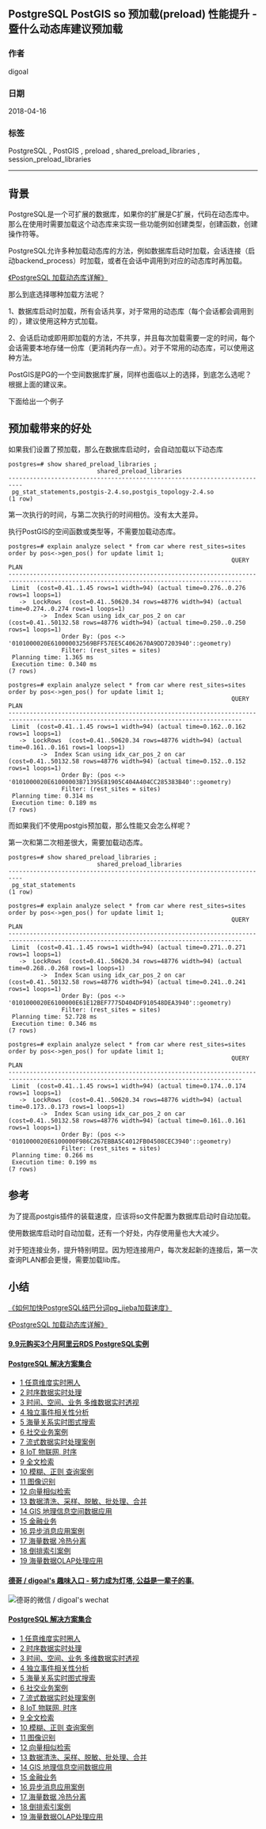 ## PostgreSQL PostGIS so 预加载(preload) 性能提升 - 暨什么动态库建议预加载  
                                                           
### 作者                                                           
digoal                                                           
                                                           
### 日期                                                           
2018-04-16                                                         
                                                           
### 标签                                                           
PostgreSQL , PostGIS , preload , shared_preload_libraries , session_preload_libraries  
                                                           
----                                                           
                                                           
## 背景     
PostgreSQL是一个可扩展的数据库，如果你的扩展是C扩展，代码在动态库中。那么在使用时需要加载这个动态库来实现一些功能例如创建类型，创建函数，创建操作符等。  
  
PostgreSQL允许多种加载动态库的方法，例如数据库启动时加载，会话连接（启动backend_process）时加载，或者在会话中调用到对应的动态库时再加载。  
  
[《PostgreSQL 加载动态库详解》](../201603/20160316_01.md)    
  
那么到底选择哪种加载方法呢？  
  
1、数据库启动时加载，所有会话共享，对于常用的动态库（每个会话都会调用到的），建议使用这种方式加载。  
  
2、会话启动或即用即加载的方法，不共享，并且每次加载需要一定的时间，每个会话需要本地存储一份库（更消耗内存一点）。对于不常用的动态库，可以使用这种方法。  
  
PostGIS是PG的一个空间数据库扩展，同样也面临以上的选择，到底怎么选呢？根据上面的建议来。  
  
下面给出一个例子  
  
  
## 预加载带来的好处  
如果我们设置了预加载，那么在数据库启动时，会自动加载以下动态库  
  
```  
postgres=# show shared_preload_libraries ;  
                         shared_preload_libraries                           
--------------------------------------------------------------------------  
 pg_stat_statements,postgis-2.4.so,postgis_topology-2.4.so  
(1 row)  
```  
  
第一次执行的时间，与第二次执行的时间相仿。没有太大差异。  
  
执行PostGIS的空间函数或类型等，不需要加载动态库。  
  
```  
postgres=# explain analyze select * from car where rest_sites=sites  order by pos<->gen_pos() for update limit 1;  
                                                               QUERY PLAN                                                                 
----------------------------------------------------------------------------------------------------------------------------------------  
 Limit  (cost=0.41..1.45 rows=1 width=94) (actual time=0.276..0.276 rows=1 loops=1)  
   ->  LockRows  (cost=0.41..50620.34 rows=48776 width=94) (actual time=0.274..0.274 rows=1 loops=1)  
         ->  Index Scan using idx_car_pos_2 on car  (cost=0.41..50132.58 rows=48776 width=94) (actual time=0.250..0.250 rows=1 loops=1)  
               Order By: (pos <-> '0101000020E610000032569BFF57EE5C4062670A9DD7203940'::geometry)  
               Filter: (rest_sites = sites)  
 Planning time: 1.365 ms  
 Execution time: 0.340 ms  
(7 rows)  
  
postgres=# explain analyze select * from car where rest_sites=sites  order by pos<->gen_pos() for update limit 1;  
                                                               QUERY PLAN                                                                 
----------------------------------------------------------------------------------------------------------------------------------------  
 Limit  (cost=0.41..1.45 rows=1 width=94) (actual time=0.162..0.162 rows=1 loops=1)  
   ->  LockRows  (cost=0.41..50620.34 rows=48776 width=94) (actual time=0.161..0.161 rows=1 loops=1)  
         ->  Index Scan using idx_car_pos_2 on car  (cost=0.41..50132.58 rows=48776 width=94) (actual time=0.152..0.152 rows=1 loops=1)  
               Order By: (pos <-> '0101000020E61000003B71395E81905C404A404CC285383B40'::geometry)  
               Filter: (rest_sites = sites)  
 Planning time: 0.314 ms  
 Execution time: 0.189 ms  
(7 rows)  
```  
  
而如果我们不使用postgis预加载，那么性能又会怎么样呢？  
  
第一次和第二次相差很大，需要加载动态库。  
  
```  
postgres=# show shared_preload_libraries ;  
                         shared_preload_libraries                           
--------------------------------------------------------------------------  
 pg_stat_statements  
(1 row)  
```  
  
```  
postgres=# explain analyze select * from car where rest_sites=sites  order by pos<->gen_pos() for update limit 1;  
                                                               QUERY PLAN                                                                 
----------------------------------------------------------------------------------------------------------------------------------------  
 Limit  (cost=0.41..1.45 rows=1 width=94) (actual time=0.271..0.271 rows=1 loops=1)  
   ->  LockRows  (cost=0.41..50620.34 rows=48776 width=94) (actual time=0.268..0.268 rows=1 loops=1)  
         ->  Index Scan using idx_car_pos_2 on car  (cost=0.41..50132.58 rows=48776 width=94) (actual time=0.241..0.241 rows=1 loops=1)  
               Order By: (pos <-> '0101000020E6100000E61E12BEF7775D404DF910548DEA3940'::geometry)  
               Filter: (rest_sites = sites)  
 Planning time: 52.728 ms  
 Execution time: 0.346 ms  
(7 rows)  
  
postgres=# explain analyze select * from car where rest_sites=sites  order by pos<->gen_pos() for update limit 1;  
                                                               QUERY PLAN                                                                 
----------------------------------------------------------------------------------------------------------------------------------------  
 Limit  (cost=0.41..1.45 rows=1 width=94) (actual time=0.174..0.174 rows=1 loops=1)  
   ->  LockRows  (cost=0.41..50620.34 rows=48776 width=94) (actual time=0.173..0.173 rows=1 loops=1)  
         ->  Index Scan using idx_car_pos_2 on car  (cost=0.41..50132.58 rows=48776 width=94) (actual time=0.161..0.161 rows=1 loops=1)  
               Order By: (pos <-> '0101000020E6100000F986C267EBBA5C4012FB04508CEC3940'::geometry)  
               Filter: (rest_sites = sites)  
 Planning time: 0.266 ms  
 Execution time: 0.199 ms  
(7 rows)  
```  
  
## 参考  
为了提高postgis插件的装载速度，应该将so文件配置为数据库启动时自动加载。      
      
使用数据库启动时自动加载，还有一个好处，内存使用量也大大减少。      
  
对于短连接业务，提升特别明显。因为短连接用户，每次发起新的连接后，第一次查询PLAN都会更慢，需要加载lib库。  
  
## 小结  
[《如何加快PostgreSQL结巴分词pg_jieba加载速度》](../201607/20160725_02.md)    
  
[《PostgreSQL 加载动态库详解》](../201603/20160316_01.md)    
  
  
  
  
  
  
  
  
  
  
  
  
  
  
  
  
  
  
  
  
  
  
  
  
  
  
  
  
  
  
  
  
  
  
  
  
  
  
  
  
  
  
  
  
  
#### [9.9元购买3个月阿里云RDS PostgreSQL实例](https://www.aliyun.com/database/postgresqlactivity "57258f76c37864c6e6d23383d05714ea")
  
  
#### [PostgreSQL 解决方案集合](https://yq.aliyun.com/topic/118 "40cff096e9ed7122c512b35d8561d9c8")
- [1 任意维度实时圈人](https://yq.aliyun.com/topic/118 "40cff096e9ed7122c512b35d8561d9c8")
- [2 时序数据实时处理](https://yq.aliyun.com/topic/118 "40cff096e9ed7122c512b35d8561d9c8")
- [3 时间、空间、业务 多维数据实时透视](https://yq.aliyun.com/topic/118 "40cff096e9ed7122c512b35d8561d9c8")
- [4 独立事件相关性分析](https://yq.aliyun.com/topic/118 "40cff096e9ed7122c512b35d8561d9c8")
- [5 海量关系实时图式搜索](https://yq.aliyun.com/topic/118 "40cff096e9ed7122c512b35d8561d9c8")
- [6 社交业务案例](https://yq.aliyun.com/topic/118 "40cff096e9ed7122c512b35d8561d9c8")
- [7 流式数据实时处理案例](https://yq.aliyun.com/topic/118 "40cff096e9ed7122c512b35d8561d9c8")
- [8 IoT 物联网, 时序](https://yq.aliyun.com/topic/118 "40cff096e9ed7122c512b35d8561d9c8")
- [9 全文检索](https://yq.aliyun.com/topic/118 "40cff096e9ed7122c512b35d8561d9c8")
- [10 模糊、正则 查询案例](https://yq.aliyun.com/topic/118 "40cff096e9ed7122c512b35d8561d9c8")
- [11 图像识别](https://yq.aliyun.com/topic/118 "40cff096e9ed7122c512b35d8561d9c8")
- [12 向量相似检索](https://yq.aliyun.com/topic/118 "40cff096e9ed7122c512b35d8561d9c8")
- [13 数据清洗、采样、脱敏、批处理、合并](https://yq.aliyun.com/topic/118 "40cff096e9ed7122c512b35d8561d9c8")
- [14 GIS 地理信息空间数据应用](https://yq.aliyun.com/topic/118 "40cff096e9ed7122c512b35d8561d9c8")
- [15 金融业务](https://yq.aliyun.com/topic/118 "40cff096e9ed7122c512b35d8561d9c8")
- [16 异步消息应用案例](https://yq.aliyun.com/topic/118 "40cff096e9ed7122c512b35d8561d9c8")
- [17 海量数据 冷热分离](https://yq.aliyun.com/topic/118 "40cff096e9ed7122c512b35d8561d9c8")
- [18 倒排索引案例](https://yq.aliyun.com/topic/118 "40cff096e9ed7122c512b35d8561d9c8")
- [19 海量数据OLAP处理应用](https://yq.aliyun.com/topic/118 "40cff096e9ed7122c512b35d8561d9c8")
  
  
#### [德哥 / digoal's 趣味入口 - 努力成为灯塔, 公益是一辈子的事.](https://github.com/digoal/blog/blob/master/README.md "22709685feb7cab07d30f30387f0a9ae")
  
  
![德哥的微信 / digoal's wechat](../pic/digoal_weixin.jpg "f7ad92eeba24523fd47a6e1a0e691b59")
  
  
#### [PostgreSQL 解决方案集合](https://yq.aliyun.com/topic/118 "40cff096e9ed7122c512b35d8561d9c8")
- [1 任意维度实时圈人](https://yq.aliyun.com/topic/118 "40cff096e9ed7122c512b35d8561d9c8")
- [2 时序数据实时处理](https://yq.aliyun.com/topic/118 "40cff096e9ed7122c512b35d8561d9c8")
- [3 时间、空间、业务 多维数据实时透视](https://yq.aliyun.com/topic/118 "40cff096e9ed7122c512b35d8561d9c8")
- [4 独立事件相关性分析](https://yq.aliyun.com/topic/118 "40cff096e9ed7122c512b35d8561d9c8")
- [5 海量关系实时图式搜索](https://yq.aliyun.com/topic/118 "40cff096e9ed7122c512b35d8561d9c8")
- [6 社交业务案例](https://yq.aliyun.com/topic/118 "40cff096e9ed7122c512b35d8561d9c8")
- [7 流式数据实时处理案例](https://yq.aliyun.com/topic/118 "40cff096e9ed7122c512b35d8561d9c8")
- [8 IoT 物联网, 时序](https://yq.aliyun.com/topic/118 "40cff096e9ed7122c512b35d8561d9c8")
- [9 全文检索](https://yq.aliyun.com/topic/118 "40cff096e9ed7122c512b35d8561d9c8")
- [10 模糊、正则 查询案例](https://yq.aliyun.com/topic/118 "40cff096e9ed7122c512b35d8561d9c8")
- [11 图像识别](https://yq.aliyun.com/topic/118 "40cff096e9ed7122c512b35d8561d9c8")
- [12 向量相似检索](https://yq.aliyun.com/topic/118 "40cff096e9ed7122c512b35d8561d9c8")
- [13 数据清洗、采样、脱敏、批处理、合并](https://yq.aliyun.com/topic/118 "40cff096e9ed7122c512b35d8561d9c8")
- [14 GIS 地理信息空间数据应用](https://yq.aliyun.com/topic/118 "40cff096e9ed7122c512b35d8561d9c8")
- [15 金融业务](https://yq.aliyun.com/topic/118 "40cff096e9ed7122c512b35d8561d9c8")
- [16 异步消息应用案例](https://yq.aliyun.com/topic/118 "40cff096e9ed7122c512b35d8561d9c8")
- [17 海量数据 冷热分离](https://yq.aliyun.com/topic/118 "40cff096e9ed7122c512b35d8561d9c8")
- [18 倒排索引案例](https://yq.aliyun.com/topic/118 "40cff096e9ed7122c512b35d8561d9c8")
- [19 海量数据OLAP处理应用](https://yq.aliyun.com/topic/118 "40cff096e9ed7122c512b35d8561d9c8")
  
